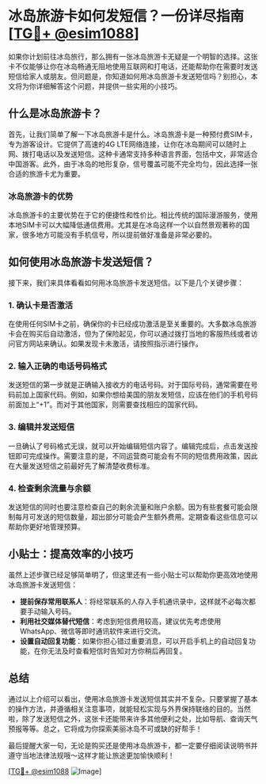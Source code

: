 # 冰岛旅游卡如何发短信？一份详尽指南[[TG💪+ @esim1088](https://t.me/s/esim1088)]

如果你计划前往冰岛旅行，那么拥有一张冰岛旅游卡无疑是一个明智的选择。这张卡不仅能够让你在冰岛畅通无阻地使用互联网和打电话，还能帮助你在需要时发送短信给家人或朋友。但问题是，你知道如何用冰岛旅游卡发送短信吗？别担心，本文将为你详细解答这个问题，并提供一些实用的小技巧。

## 什么是冰岛旅游卡？

首先，让我们简单了解一下冰岛旅游卡是什么。冰岛旅游卡是一种预付费SIM卡，专为游客设计。它提供了高速的4G LTE网络连接，让你在冰岛期间可以随时上网、拨打电话以及发送短信。这种卡通常支持多种语言界面，包括中文，非常适合中国游客。此外，由于冰岛的地形复杂，信号覆盖可能不完全均匀，因此选择一张合适的旅游卡尤为重要。

### 冰岛旅游卡的优势

冰岛旅游卡的主要优势在于它的便捷性和性价比。相比传统的国际漫游服务，使用本地SIM卡可以大幅降低通信费用。尤其是在冰岛这样一个以自然景观著称的国家，很多地方可能没有手机信号，所以提前做好准备是非常必要的。

## 如何使用冰岛旅游卡发送短信？

接下来，我们来具体看看如何用冰岛旅游卡发送短信。以下是几个关键步骤：

### 1. 确认卡是否激活

在使用任何SIM卡之前，确保你的卡已经成功激活是至关重要的。大多数冰岛旅游卡会在购买后自动激活，但为了保险起见，你可以通过拨打当地的客服热线或者访问官方网站来确认。如果发现卡未激活，请按照指示进行操作。

### 2. 输入正确的电话号码格式

发送短信的第一步就是正确输入接收方的电话号码。对于国际号码，通常需要在号码前加上国家代码。例如，如果你想给美国的朋友发短信，应该在他们的手机号码前面加上“+1”。而对于其他国家，则需要查找相应的国家代码。

### 3. 编辑并发送短信

一旦确认了号码格式无误，就可以开始编辑短信内容了。编辑完成后，点击发送按钮即可完成操作。需要注意的是，不同运营商可能会有不同的短信费用政策，因此在大量发送短信之前最好先了解清楚收费标准。

### 4. 检查剩余流量与余额

发送短信的同时也要注意检查自己的剩余流量和账户余额。因为有些套餐可能会限制每月可发送的短信数量，超出部分可能会产生额外费用。定期查看这些信息可以帮助你更好地管理预算。

## 小贴士：提高效率的小技巧

虽然上述步骤已经足够简单明了，但这里还有一些小贴士可以帮助你更高效地使用冰岛旅游卡发送短信：

- **提前保存常用联系人**：将经常联系的人存入手机通讯录中，这样就不必每次都要手动输入号码。
- **利用社交媒体替代短信**：考虑到短信费用较高，建议优先考虑使用WhatsApp、微信等即时通讯软件来进行交流。
- **设置自动回复功能**：如果你担心错过重要消息，可以开启手机上的自动回复功能，在你无法及时查看短信时告知对方你稍后再回复。

## 总结

通过以上介绍可以看出，使用冰岛旅游卡发送短信其实并不复杂。只要掌握了基本的操作方法，并遵循相关注意事项，就能轻松实现与外界保持联络的目的。当然啦，除了发送短信之外，这张卡还能带来许多其他便利之处，比如导航、查询天气预报等等。总之，它将成为你探索美丽冰岛不可或缺的好帮手！

最后提醒大家一句，无论是购买还是使用冰岛旅游卡，都一定要仔细阅读说明书并遵守当地法律法规哦～这样才能让旅途更加愉快顺利！

[[TG💪+ @esim1088](https://t.me/s/esim1088) ![Image](https://i.postimg.cc/4NQfJmqS/Snipaste-2025-05-13-00-14-12.png)]